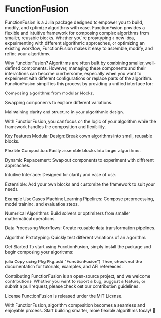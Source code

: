 # FunctionFusion

FunctionFusion is a Julia package designed to empower you to build, modify, and optimize algorithms with ease.
FunctionFusion provides a flexible and intuitive framework for composing complex algorithms from smaller, reusable blocks.
Whether you're prototyping a new idea, experimenting with different algorithmic approaches, or optimizing an existing workflow, FunctionFusion makes it easy to assemble, modify, and refine your algorithms.

Why FunctionFusion?
Algorithms are often built by combining smaller, well-defined components. However, managing these components and their interactions can become cumbersome, especially when you want to experiment with different configurations or replace parts of the algorithm. FunctionFusion simplifies this process by providing a unified interface for:

Composing algorithms from modular blocks.

Swapping components to explore different variations.

Maintaining clarity and structure in your algorithmic design.

With FunctionFusion, you can focus on the logic of your algorithm while the framework handles the composition and flexibility.

Key Features
Modular Design: Break down algorithms into small, reusable blocks.

Flexible Composition: Easily assemble blocks into larger algorithms.

Dynamic Replacement: Swap out components to experiment with different approaches.

Intuitive Interface: Designed for clarity and ease of use.

Extensible: Add your own blocks and customize the framework to suit your needs.

Example Use Cases
Machine Learning Pipelines: Compose preprocessing, model training, and evaluation steps.

Numerical Algorithms: Build solvers or optimizers from smaller mathematical operations.

Data Processing Workflows: Create reusable data transformation pipelines.

Algorithm Prototyping: Quickly test different variations of an algorithm.

Get Started
To start using FunctionFusion, simply install the package and begin composing your algorithms:

julia
Copy
using Pkg
Pkg.add("FunctionFusion")
Then, check out the documentation for tutorials, examples, and API references.

Contributing
FunctionFusion is an open-source project, and we welcome contributions! Whether you want to report a bug, suggest a feature, or submit a pull request, please check out our contribution guidelines.

License
FunctionFusion is released under the MIT License.

With FunctionFusion, algorithm composition becomes a seamless and enjoyable process. Start building smarter, more flexible algorithms today! 🚀
